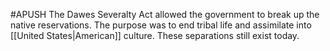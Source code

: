 #APUSH 
The Dawes Severalty Act allowed the government to break up the native reservations. The purpose was to end tribal life and assimilate into [[United States|American]] culture. These separations still exist today.